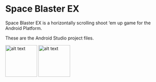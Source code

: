 # Space Blaster EX
 Space Blaster EX is a horizontally scrolling shoot ‘em up game for the Android Platform.
 
 These are the Android Studio project files.
 
<img src="https://raw.githubusercontent.com/garrettsmithpro/SpaceBlasterEX/main/app/src/main/res/drawable-v24/fly1.png" alt="alt text" width="100" height="">
<img src="https://raw.githubusercontent.com/garrettsmithpro/SpaceBlasterEX/main/app/src/main/res/drawable-v24/bird2.png" alt="alt text" width="100" height="">

